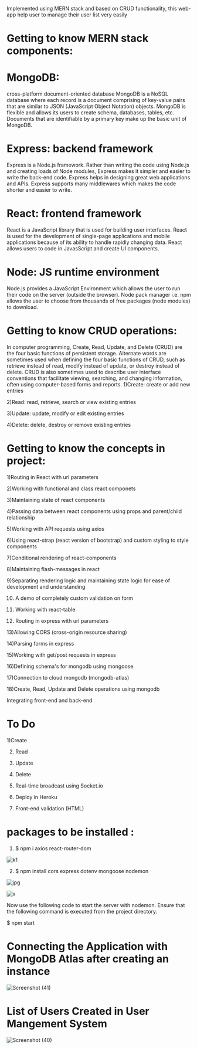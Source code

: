 
Implemented using MERN stack and based on CRUD functionality, this web-app help user to manage their user list very easily

# Getting to know MERN stack components:

# MongoDB: 
cross-platform document-oriented database
MongoDB is a NoSQL database where each record is a document comprising of key-value pairs that are similar to JSON (JavaScript Object Notation) objects. MongoDB is flexible and allows its users to create schema, databases, tables, etc. Documents that are identifiable by a primary key make up the basic unit of MongoDB.

# Express: backend framework
Express is a Node.js framework. Rather than writing the code using Node.js and creating loads of Node modules, Express makes it simpler and easier to write the back-end code. Express helps in designing great web applications and APIs. Express supports many middlewares which makes the code shorter and easier to write.

# React: frontend framework
React is a JavaScript library that is used for building user interfaces. React is used for the development of single-page applications and mobile applications because of its ability to handle rapidly changing data. React allows users to code in JavasScript and create UI components.

# Node: JS runtime environment
Node.js provides a JavaScript Environment which allows the user to run their code on the server (outside the browser). Node pack manager i.e. npm allows the user to choose from thousands of free packages (node modules) to download.


# Getting to know CRUD operations:
In computer programming, Create, Read, Update, and Delete (CRUD) are the four basic functions of persistent storage.
Alternate words are sometimes used when defining the four basic functions of CRUD, such as retrieve instead of read, modify instead of update, or destroy instead of delete. CRUD is also sometimes used to describe user interface conventions that facilitate viewing, searching, and changing information, often using computer-based forms and reports.
1)Create: create or add new entries

2)Read: read, retrieve, search or view existing entries

3)Update: update, modify or edit existing entries

4)Delete: delete, destroy or remove existing entries


# Getting to know the concepts in project:
1)Routing in React with url parameters

2)Working with functional and class react componets

3)Maintaining state of react components

4)Passing data between react components using props and parent/child relationship

5)Working with API requests using axios

6)Using react-strap (react version of bootstrap) and custom styling to style components

7)Conditional rendering of react-components

8)Maintaining flash-messages in react

9)Separating rendering logic and maintaining state logic for ease of development and understanding

10) A demo of completely custom validation on form

11) Working with react-table

12) Routing in express with url parameters

13)Allowing CORS (cross-origin resource sharing)

14)Parsing forms in express

15)Working with get/post requests in express

16)Defining schema's for mongodb using mongoose

17)Connection to cloud mongodb (mongodb-atlas)

18)Create, Read, Update and Delete operations using mongodb

Integrating front-end and back-end
# To Do
1)Create
 
2) Read
 
3) Update
 
4) Delete
 
5) Real-time broadcast using Socket.io
 
 6) Deploy in Heroku
 
 6) Front-end validation (HTML)
 
 # packages to be installed :
 
 1) $ npm i axios react-router-dom
 
 ![k1](https://user-images.githubusercontent.com/93249038/213092432-88cbb785-076c-403d-afc4-e0ae8beeb76f.jpg)
 
 2) $ npm install cors express dotenv mongoose nodemon
 
  ![jpg](https://user-images.githubusercontent.com/93249038/213092514-832fc4d1-39a4-4885-b908-4ec1bcb681e4.jpg)
  
  ![x](https://user-images.githubusercontent.com/93249038/213093722-47234234-c296-40e6-a16d-e735746749e6.jpg)

  
Now use the following code to start the server with nodemon. Ensure that the following command is executed from the project directory.

$ npm start

# Connecting the Application with MongoDB Atlas after creating an instance 

![Screenshot (41)](https://user-images.githubusercontent.com/93249038/213092961-00b6cfd5-8481-4339-bfaf-b49fe85c9374.png)

# List of Users Created in User Mangement System 

![Screenshot (40)](https://user-images.githubusercontent.com/93249038/213093298-70d559d6-ffb0-458a-ae2a-92d45d5ae278.png)

